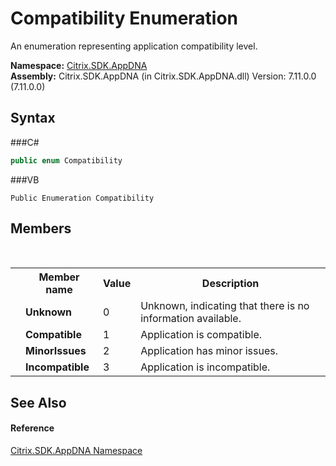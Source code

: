 # Compatibility Enumeration
 

An enumeration representing application compatibility level.

**Namespace:**&nbsp;<a href="N_Citrix_SDK_AppDNA">Citrix.SDK.AppDNA</a><br />**Assembly:**&nbsp;Citrix.SDK.AppDNA (in Citrix.SDK.AppDNA.dll) Version: 7.11.0.0 (7.11.0.0)

## Syntax

###C#
```csharp
public enum Compatibility
```

###VB
```vbnet
Public Enumeration Compatibility
```


## Members
&nbsp;<table><tr><th></th><th>Member name</th><th>Value</th><th>Description</th></tr><tr><td /><td target="F:Citrix.SDK.AppDNA.Compatibility.Unknown">**Unknown**</td><td>0</td><td>Unknown, indicating that there is no information available.</td></tr><tr><td /><td target="F:Citrix.SDK.AppDNA.Compatibility.Compatible">**Compatible**</td><td>1</td><td>Application is compatible.</td></tr><tr><td /><td target="F:Citrix.SDK.AppDNA.Compatibility.MinorIssues">**MinorIssues**</td><td>2</td><td>Application has minor issues.</td></tr><tr><td /><td target="F:Citrix.SDK.AppDNA.Compatibility.Incompatible">**Incompatible**</td><td>3</td><td>Application is incompatible.</td></tr></table>

## See Also


#### Reference
<a href="N_Citrix_SDK_AppDNA">Citrix.SDK.AppDNA Namespace</a><br />